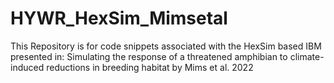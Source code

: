 # HYWR_HexSim_Mimsetal
This Repository is for code snippets associated with the HexSim based IBM presented in: Simulating the response of a threatened amphibian to climate-induced reductions in breeding habitat by Mims et al. 2022
